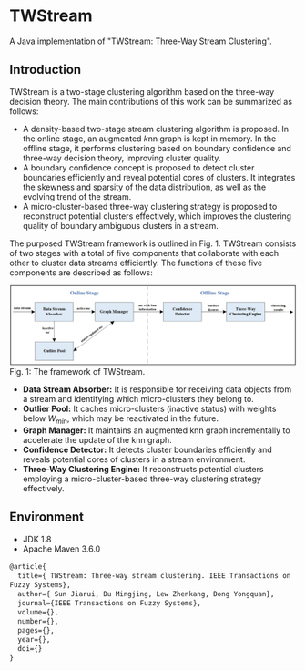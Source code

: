 # TWStream
A Java implementation of "TWStream: Three-Way Stream Clustering".

## Introduction
TWStream is a two-stage clustering algorithm based on the three-way decision theory. The main contributions of this work can be summarized as follows:

- A density-based two-stage stream clustering algorithm is proposed. In the online stage, an augmented $k$nn graph is kept in memory. In the offline stage, it performs clustering based on boundary confidence and three-way decision theory, improving cluster quality.
- A boundary confidence concept is proposed to detect cluster boundaries efficiently and reveal potential cores of clusters. It integrates the skewness and sparsity of the data distribution, as well as the evolving trend of the stream.
- A micro-cluster-based three-way clustering strategy is proposed to reconstruct potential clusters effectively, which improves the clustering quality of boundary ambiguous clusters in a stream.

The purposed TWStream framework is outlined in Fig. 1.
TWStream consists of two stages with a total of five components that collaborate with each other to cluster data streams efficiently.
The functions of these five components are described as follows:

![framework](fig/framework.jpg?v=1&type=image)
Fig. 1: The framework of TWStream.


- **Data Stream Absorber:** It is responsible for receiving data objects from a stream and identifying which micro-clusters they belong to.
- **Outlier Pool:** It caches micro-clusters (inactive status) with weights below $W_{min}$, which may be reactivated in the future.
- **Graph Manager:** It maintains an augmented knn graph incrementally to accelerate the update of the knn graph.
- **Confidence Detector:** It detects cluster boundaries efficiently and reveals potential cores of clusters in a stream environment.
- **Three-Way Clustering Engine:** It reconstructs potential clusters employing a micro-cluster-based three-way clustering strategy effectively.

## Environment
- JDK 1.8
- Apache Maven 3.6.0

```
@article{
  title={ TWStream: Three-way stream clustering. IEEE Transactions on Fuzzy Systems},
  author={ Sun Jiarui, Du Mingjing, Lew Zhenkang, Dong Yongquan},
  journal={IEEE Transactions on Fuzzy Systems},
  volume={},
  number={},
  pages={},
  year={},
  doi={}
}
```